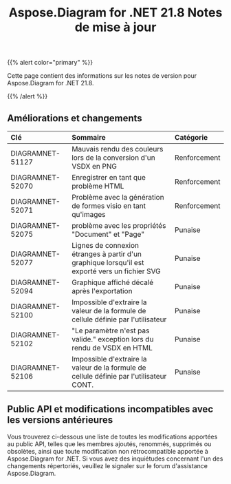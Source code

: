 ﻿---
title: Aspose.Diagram for .NET 21.8 Notes de mise à jour
type: docs
weight: 5
url: /fr/net/aspose-diagram-for-net-21-8-release-notes/
---
{{% alert color="primary" %}} 

Cette page contient des informations sur les notes de version pour Aspose.Diagram for .NET 21.8.

{{% /alert %}} 
## **Améliorations et changements**

|**Clé**|**Sommaire**|**Catégorie**|
|:- |:- |:- |
|DIAGRAMNET-51127|Mauvais rendu des couleurs lors de la conversion d'un VSDX en PNG|Renforcement|
|DIAGRAMNET-52070|Enregistrer en tant que problème HTML|Renforcement|
|DIAGRAMNET-52071|Problème avec la génération de formes visio en tant qu'images|Renforcement|
|DIAGRAMNET-52075|problème avec les propriétés "Document" et "Page"|Punaise|
|DIAGRAMNET-52077|Lignes de connexion étranges à partir d'un graphique lorsqu'il est exporté vers un fichier SVG|Punaise|
|DIAGRAMNET-52094|Graphique affiché décalé après l'exportation|Punaise|
|DIAGRAMNET-52100|Impossible d'extraire la valeur de la formule de cellule définie par l'utilisateur|Punaise|
|DIAGRAMNET-52102|"Le paramètre n'est pas valide." exception lors du rendu de VSDX en HTML|Punaise|
|DIAGRAMNET-52106|Impossible d'extraire la valeur de la formule de cellule définie par l'utilisateur CONT.|Punaise|

## **Public API et modifications incompatibles avec les versions antérieures**
Vous trouverez ci-dessous une liste de toutes les modifications apportées au public API, telles que les membres ajoutés, renommés, supprimés ou obsolètes, ainsi que toute modification non rétrocompatible apportée à Aspose.Diagram for .NET. Si vous avez des inquiétudes concernant l'un des changements répertoriés, veuillez le signaler sur le forum d'assistance Aspose.Diagram.






